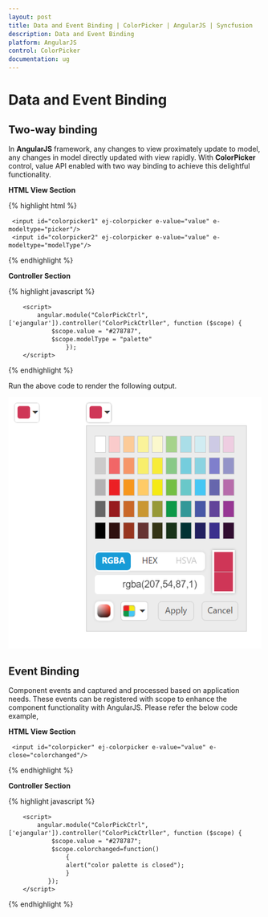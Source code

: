 ```yaml
---
layout: post
title: Data and Event Binding | ColorPicker | AngularJS | Syncfusion
description: Data and Event Binding
platform: AngularJS
control: ColorPicker
documentation: ug
---
```


# Data and Event Binding

## Two-way binding

In **AngularJS** framework, any changes to view proximately update to model, any changes in model directly updated with view rapidly.  With **ColorPicker** control, value API enabled with two way binding to achieve this delightful functionality. 

**HTML View Section**

{% highlight html %}

     <input id="colorpicker1" ej-colorpicker e-value="value" e-modeltype="picker"/>
     <input id="colorpicker2" ej-colorpicker e-value="value" e-modeltype="modelType"/>

{% endhighlight %}

**Controller Section**

{% highlight javascript %}

        <script>
            angular.module("ColorPickCtrl", ['ejangular']).controller("ColorPickCtrller", function ($scope) {
                $scope.value = "#278787",
                $scope.modelType = "palette"
                    });
        </script>

{% endhighlight %}

Run the above code to render the following output.

![](Data-and-Event-Binding_images/Data-and-Event-Binding_images1.png)

## Event Binding

Component events and captured and processed based on application needs. These events can be registered with scope to enhance the component functionality with AngularJS. Please refer the below code example,

**HTML View Section**

     <input id="colorpicker" ej-colorpicker e-value="value" e-close="colorchanged"/>

{% endhighlight %}

**Controller Section**

{% highlight javascript %}

        <script>
            angular.module("ColorPickCtrl", ['ejangular']).controller("ColorPickCtrller", function ($scope) {
                $scope.value = "#278787";
                $scope.colorchanged=function()
                    {
                    alert("color palette is closed");
                    }
               });
        </script>

{% endhighlight %}
